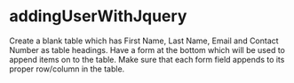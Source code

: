 # addingUserWithJquery

Create a blank table which has First Name, Last Name, Email and Contact Number as table headings. Have a form at the bottom which will be used to append items on to the table. Make sure that each form field appends to its proper row/column in the table.
